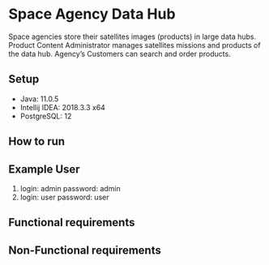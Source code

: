 # Space Agency Data Hub

Space agencies store their satellites images (products) in large data hubs. Product Content
Administrator manages satellites missions and products of the data hub. Agency’s
Customers can search and order products.

## Setup
- Java: 11.0.5
- Intellij IDEA: 2018.3.3 x64
- PostgreSQL: 12


## How to run



## Example User
1. login: admin password: admin
2. login: user password: user

## Functional requirements


## Non-Functional requirements